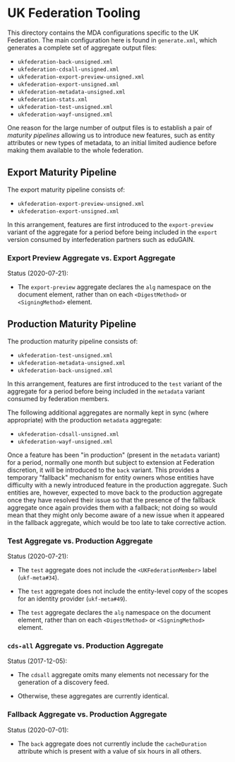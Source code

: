 # UK Federation Tooling

This directory contains the MDA configurations specific to the UK Federation. The main configuration here
is found in `generate.xml`, which generates a complete set of aggregate output files:

* `ukfederation-back-unsigned.xml`
* `ukfederation-cdsall-unsigned.xml`
* `ukfederation-export-preview-unsigned.xml`
* `ukfederation-export-unsigned.xml`
* `ukfederation-metadata-unsigned.xml`
* `ukfederation-stats.xml`
* `ukfederation-test-unsigned.xml`
* `ukfederation-wayf-unsigned.xml`

One reason for the large number of output files is to establish a pair of _maturity pipelines_ allowing
us to introduce new features, such as entity attributes or new types of metadata, to an initial limited
audience before making them available to the whole federation.

## Export Maturity Pipeline

The export maturity pipeline consists of:

* `ukfederation-export-preview-unsigned.xml`
* `ukfederation-export-unsigned.xml`

In this arrangement, features are first introduced to the `export-preview` variant of the aggregate for a period
before being included in the `export` version consumed by interfederation partners such as eduGAIN.

### Export Preview Aggregate vs. Export Aggregate

Status (2020-07-21):

* The `export-preview` aggregate declares the `alg` namespace on the document element,
  rather than on each `<DigestMethod>` or `<SigningMethod>` element.

## Production Maturity Pipeline

The production maturity pipeline consists of:

* `ukfederation-test-unsigned.xml`
* `ukfederation-metadata-unsigned.xml`
* `ukfederation-back-unsigned.xml`

In this arrangement, features are first introduced to the `test` variant of the aggregate for a period
before being included in the `metadata` variant consumed by federation members.

The following additional aggregates are normally kept in sync (where appropriate) with the production `metadata`
aggregate:

* `ukfederation-cdsall-unsigned.xml`
* `ukfederation-wayf-unsigned.xml`

Once a feature has been "in production" (present in the `metadata` variant) for a period, normally one month but
subject to extension at Federation discretion, it will be introduced to the `back` variant. This provides a
temporary "fallback" mechanism for entity owners whose entities have difficulty with a newly introduced
feature in the production aggregate. Such entities are, however, expected to move back to the production
aggregate once they have resolved their issue so that the presence of the fallback aggregate once again
provides them with a fallback; not doing so would mean that they might only become aware of a new issue
when it appeared in the fallback aggregate, which would be too late to take corrective action.

### Test Aggregate vs. Production Aggregate

Status (2020-07-21):

* The `test` aggregate does not include the `<UKFederationMember>` label (`ukf-meta#34`).

* The `test` aggregate does not include the entity-level copy of the scopes for an
  identity provider (`ukf-meta#49`).

* The `test` aggregate declares the `alg` namespace on the document element,
  rather than on each `<DigestMethod>` or `<SigningMethod>` element.


### `cds-all` Aggregate vs. Production Aggregate

Status (2017-12-05):

* The `cdsall` aggregate omits many elements not necessary for the generation of a discovery feed.

* Otherwise, these aggregates are currently identical.

### Fallback Aggregate vs. Production Aggregate

Status (2020-07-01):

* The `back` aggregate does not currently include the `cacheDuration` attribute
  which is present with a value of six hours in all others.
